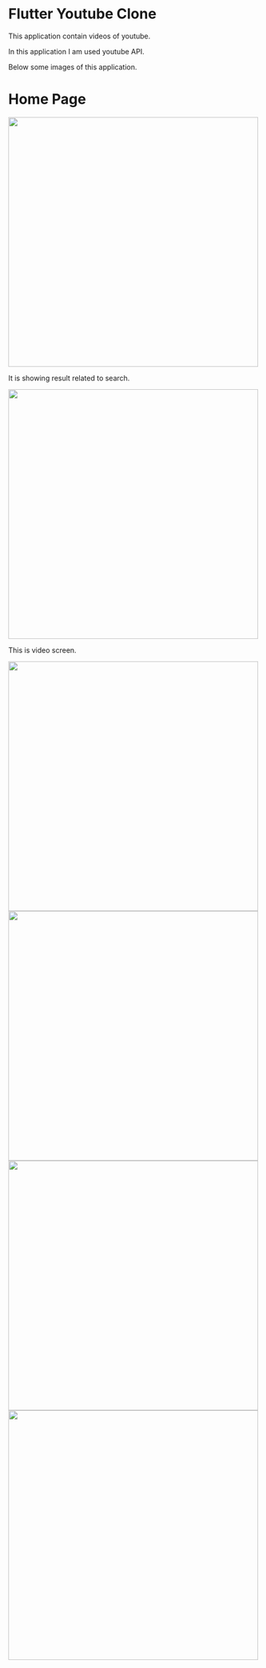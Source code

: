 # Flutter Youtube Clone

This application contain videos of youtube.

In this application I am used youtube API.

Below some images of this application.

# Home Page

<img src="https://github.com/HarshRajput5/Youtube_clone/assets/121711339/3737c8ab-0fbc-42da-a4b2-0cbce9fb9172" height="500">

It is showing result related to search.

<img src="https://github.com/HarshRajput5/Youtube_clone/assets/121711339/572e3ba3-114e-4e5d-a470-ce89265688be" height="500">

This is video screen.

<img src="https://github.com/HarshRajput5/Youtube_clone/assets/121711339/8a0d2848-40aa-43df-be37-8f830c5a1ddd" height="500">


<img src="https://github.com/HarshRajput5/Youtube_clone/assets/121711339/2865753b-76cb-4f1f-bd27-85c4680607c8" height="500">


<img src="https://github.com/HarshRajput5/Youtube_clone/assets/121711339/9a0340ff-b510-4b27-ac39-9dbabd00bd38" height="500">


<img src="https://github.com/HarshRajput5/Youtube_clone/assets/121711339/bc863871-6170-404f-bd49-6dc8b6bf17e6" height="500">


